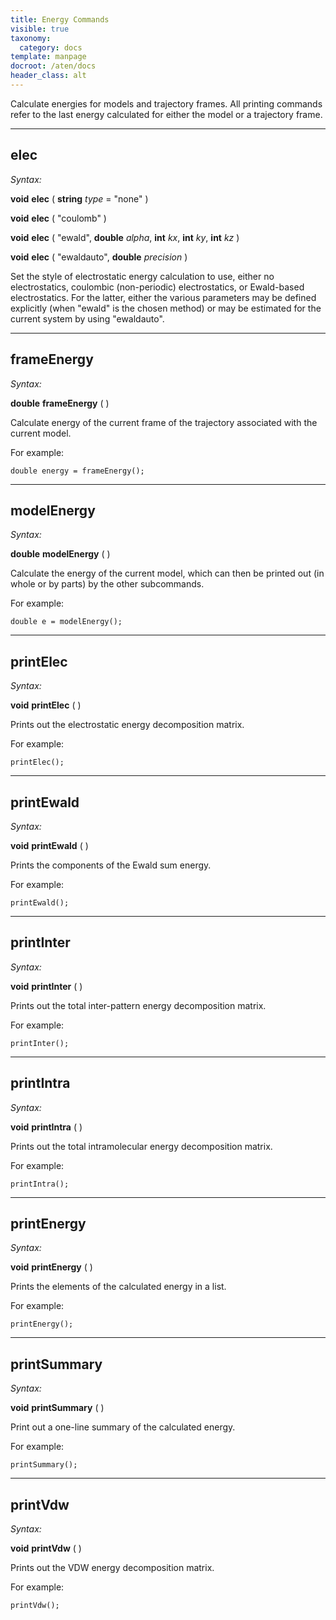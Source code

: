 ```yaml
---
title: Energy Commands
visible: true
taxonomy:
  category: docs
template: manpage
docroot: /aten/docs
header_class: alt
---
```


Calculate energies for models and trajectory frames. All printing commands refer to the last energy calculated for either the model or a trajectory frame.

---

## elec <a id="elec"></a>

_Syntax:_

**void** **elec** ( **string** _type_ = "none" )

**void** **elec** ( "coulomb" )

**void** **elec** ( "ewald", **double** _alpha_, **int** _kx_, **int** _ky_, **int** _kz_ )

**void** **elec** ( "ewaldauto", **double** _precision_ )

Set the style of electrostatic energy calculation to use, either no electrostatics, coulombic (non-periodic) electrostatics, or Ewald-based electrostatics. For the latter, either the various parameters may be defined explicitly (when "ewald" is the chosen method) or may be estimated for the current system by using "ewaldauto".

---

## frameEnergy <a id="frameenergy"></a>

_Syntax:_

**double** **frameEnergy** ( )

Calculate energy of the current frame of the trajectory associated with the current model.

For example:


```
double energy = frameEnergy();
```


---

## modelEnergy <a id="modelenergy"></a>

_Syntax:_

**double** **modelEnergy** ( )

Calculate the energy of the current model, which can then be printed out (in whole or by parts) by the other subcommands.

For example:


```
double e = modelEnergy();
```


---

## printElec <a id="printelec"></a>

_Syntax:_

**void** **printElec** ( )

Prints out the electrostatic energy decomposition matrix.

For example:


```
printElec();
```


---

## printEwald <a id="printewald"></a>

_Syntax:_

**void** **printEwald** ( )

Prints the components of the Ewald sum energy.

For example:


```
printEwald();
```


---

## printInter <a id="printinter"></a>

_Syntax:_

**void** **printInter** ( )

Prints out the total inter-pattern energy decomposition matrix.

For example:


```
printInter();
```


---

## printIntra <a id="printintra"></a>

_Syntax:_

**void** **printIntra** ( )

Prints out the total intramolecular energy decomposition matrix.

For example:


```
printIntra();
```


---

## printEnergy <a id="printenergy"></a>

_Syntax:_

**void** **printEnergy** ( )

Prints the elements of the calculated energy in a list.

For example:


```
printEnergy();
```


---

## printSummary <a id="printsummary"></a>

_Syntax:_

**void** **printSummary** ( )

Print out a one-line summary of the calculated energy.

For example:


```
printSummary();
```


---

## printVdw <a id="printvdw"></a>

_Syntax:_

**void** **printVdw** ( )

Prints out the VDW energy decomposition matrix.

For example:


```
printVdw();
```



